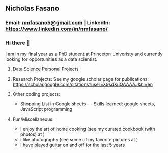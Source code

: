 ## Nicholas Fasano
### Email: nmfasano5@gmail.com | LinkedIn: https://www.linkedin.com/in/nmfasano/

### Hi there 👋

I am in my final year as a PhD student at Princeton Univeristy and currently looking for opportunities as a data scientist.


1) Data Science Personal Projects

2) Research Projects:
See my google scholar page for publications: https://scholar.google.com/citations?user=X9sdXuQAAAAJ&hl=en

3) Other coding projects:
    - Shopping List in Google sheets - 
          - Skills learned: google sheets, JavaScript programming 

4) Fun/Miscellaneous:
    - I enjoy the art of home cooking (see my curated cookbook (with photos) at )
    - I like photography (see some of my favorite pictures at ) 
    - I have played guitar on and off for the last 5 years




<!--
**nfasano/nfasano** is a ✨ _special_ ✨ repository because its `README.md` (this file) appears on your GitHub profile.

Here are some ideas to get you started:

- 🔭 I’m currently working on ...
- 🌱 I’m currently learning ...
- 👯 I’m looking to collaborate on ...
- 🤔 I’m looking for help with ...
- 💬 Ask me about ...
- 
- 😄 Pronouns: ...
- ⚡ Fun fact: ...
-->
